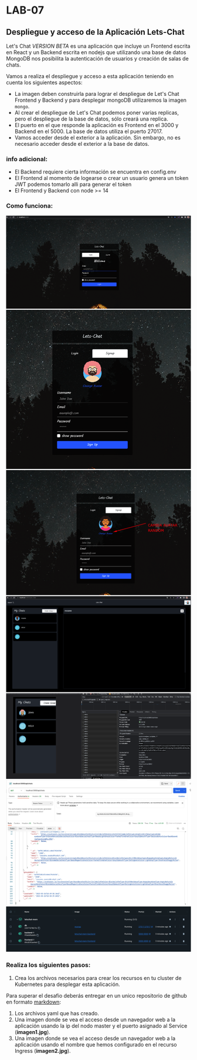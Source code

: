 # LAB-07

## Despliegue y acceso de la Aplicación Lets-Chat


Let's Chat _VERSION BETA_ es una aplicación que incluye un Frontend escrita en React y un Backend escrita en nodejs que utilizando una base de datos MongoDB nos posibilita la autenticación de usuarios y creación de salas de chats.

Vamos a realiza el despliegue y acceso a esta aplicación teniendo en cuenta los siguientes aspectos:

* La imagen deben construirla para lograr el despliegue de Let's Chat Frontend y Backend y para desplegar mongoDB utilizaremos la imagen `mongo`.
* Al crear el despliegue de Let's Chat podemos poner varias replicas, pero el despliegue de la base de datos, sólo creará una replica.
* El puerto en el que responde la aplicación es Frontend en el 3000 y Backend en el 5000. La base de datos utiliza el puerto 27017.
* Vamos acceder desde el exterior a la aplicación. Sin embargo, no es necesario acceder desde el exterior a la base de datos.

### info adicional:

- El Backend requiere cierta información se encuentra en config.env
- El Frontend al momento de logearse o crear un usuario genera un token JWT podemos tomarlo alli para generar el token
- El Frontend y Backend con node >= 14

### Como funciona:
![](1.png)
![](2.png)
![](3.png)
![](4.png)
![](5.png)
![](6.png)
![](7.png)


### Realiza los siguientes pasos:

1. Crea los archivos necesarios para crear los recursos en tu cluster de Kubernetes para desplegar esta aplicación.

Para superar el desafio deberás entregar en un unico repositorio de github en formato [markdown](https://docs.github.com/es/get-started/writing-on-github/getting-started-with-writing-and-formatting-on-github/basic-writing-and-formatting-syntax):

1. Los archivos yaml que has creado.
2. Una imagen donde se vea el acceso desde un navegador web a la aplicación usando la ip del nodo master y el puerto asignado al Service (**imagen1.jpg**).
3. Una imagen donde se vea el acceso desde un navegador web a la aplicación usando el nombre que hemos configurado en el recurso Ingress (**imagen2.jpg**).
